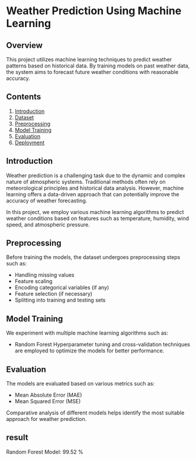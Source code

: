 # Weather Prediction Using Machine Learning

## Overview
This project utilizes machine learning techniques to predict weather patterns based on historical data. By training models on past weather data, the system aims to forecast future weather conditions with reasonable accuracy.

## Contents
1. [Introduction](#introduction)
2. [Dataset](#dataset)
3. [Preprocessing](#preprocessing)
4. [Model Training](#model-training)
5. [Evaluation](#evaluation)
6. [Deployment](#deployment)

## Introduction
Weather prediction is a challenging task due to the dynamic and complex nature of atmospheric systems. Traditional methods often rely on meteorological principles and historical data analysis. However, machine learning offers a data-driven approach that can potentially improve the accuracy of weather forecasting.

In this project, we employ various machine learning algorithms to predict weather conditions based on features such as temperature, humidity, wind speed, and atmospheric pressure.
## Preprocessing
Before training the models, the dataset undergoes preprocessing steps such as:
- Handling missing values
- Feature scaling
- Encoding categorical variables (if any)
- Feature selection (if necessary)
- Splitting into training and testing sets

## Model Training
We experiment with multiple machine learning algorithms such as:
- Random Forest
Hyperparameter tuning and cross-validation techniques are employed to optimize the models for better performance.
## Evaluation
The models are evaluated based on various metrics such as:
- Mean Absolute Error (MAE)
- Mean Squared Error (MSE)

Comparative analysis of different models helps identify the most suitable approach for weather prediction.
## result
Random Forest Model: 99.52 %
